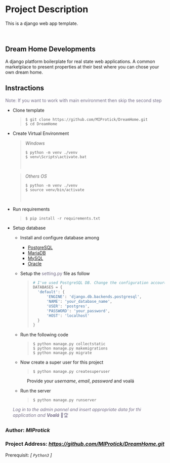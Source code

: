 # Project Description
This is a django web app template.

&nbsp;
## Dream Home Developments
A django platform boilerplate for real state web applications. A common marketplace to present properties at their best where you can chose your own dream home. 

## Instractions
<span style="color:#77708a">Note: If you want to work with main environment then skip the second step</span>
+ Clone template
    > ```console
    > $ git clone https://github.com/MIProtick/DreamHome.git
    > $ cd DreamHome
    > ```
+ Create Virtual Environment
    > *Windows*
    > ```console
    > $ python -m venv ./venv
    > $ venv\Scripts\activate.bat
    > ```
    > &nbsp;

    > *Others OS*
    > ```console
    > $ python -m venv ./venv
    > $ source venv/bin/activate
    > ```
    > &nbsp;
+ Run requirements
    > ```console
    > $ pip install -r requirements.txt
    > ```

+ Setup database
  - Install and configure database among 
    *  [PostgreSQL](https://www.postgresql.org/)
    *  [MariaDB](https://mariadb.org/)
    *  [MySQL](https://www.mysql.com/)
    *  [Oracle](https://www.oracle.com/database/)

  - Setup the <span style="color:#77708a">setting.py</span> file as follow
    > ```python
    > # I've used PostgreSQL DB. Change the configuration accourding to your database.
    >DATABASES = {
    >   'default': {
    >       'ENGINE': 'django.db.backends.postgresql',
    >       'NAME': 'your_database_name',
    >       'USER': 'postgres',
    >       'PASSWORD': 'your_password',
    >       'HOST': 'localhost'
    >   }
    >}
    > ```

  - Run the following code
    > ```console
    > $ python manage.py collectstatic
    > $ python manage.py makemigrations
    > $ python manage.py migrate
    > ```

  - Now create a super user for this project
    > ```console
    > $ python manage.py createsuperuser
    > ```
    &ensp;&ensp;&ensp;Provide your *username*, *email*, *password* and voalá

  - Run the server
    > ```console
    > $ python manage.py runserver
    > ```

  <span style="color:#77708a">_Log in to the admin pannel and insert appropriate data for thi application and **Voalá**_ :tada::trophy:</span>


### Author: *MIProtick*
### Project Address: *https://github.com/MIProtick/DreamHome.git*
Prerequisit: *[ `Python3` ]*

